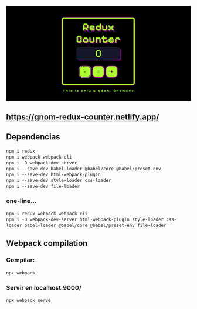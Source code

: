 <img src='./public/reduxcounterdemo.png'>  

## https://gnom-redux-counter.netlify.app/  

## Dependencias

    npm i redux
    npm i webpack webpack-cli
    npm i -D webpack-dev-server
    npm i --save-dev babel-loader @babel/core @babel/preset-env
    npm i --save-dev html-webpack-plugin
    npm i --save-dev style-loader css-loader
    npm i --save-dev file-loader

### one-line... 
    npm i redux webpack webpack-cli
    npm i -D webpack-dev-server html-webpack-plugin style-loader css-loader babel-loader @babel/core @babel/preset-env file-loader

## Webpack compilation 

### Compilar:  
    npx webpack  

### Servir en localhost:9000/
    npx webpack serve
